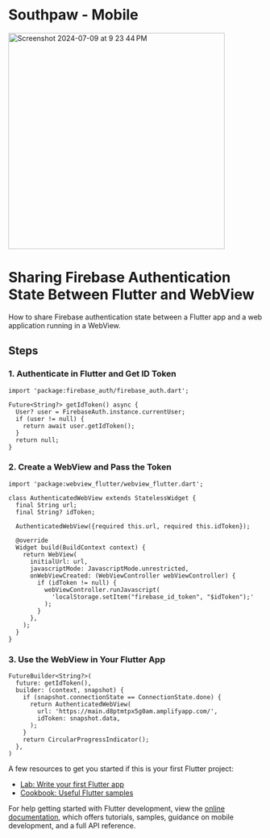 # Southpaw - Mobile 

<img width="429" alt="Screenshot 2024-07-09 at 9 23 44 PM" src="https://github.com/lebe24/southpaw/assets/20610708/a556f89a-4700-4a1d-8ea6-bc385a501009">

# Sharing Firebase Authentication State Between Flutter and WebView

How to share Firebase authentication state between a Flutter app and a web application running in a WebView.

## Steps

### 1. Authenticate in Flutter and Get ID Token

```
import 'package:firebase_auth/firebase_auth.dart';

Future<String?> getIdToken() async {
  User? user = FirebaseAuth.instance.currentUser;
  if (user != null) {
    return await user.getIdToken();
  }
  return null;
}
```

### 2. Create a WebView and Pass the Token
```
import 'package:webview_flutter/webview_flutter.dart';

class AuthenticatedWebView extends StatelessWidget {
  final String url;
  final String? idToken;

  AuthenticatedWebView({required this.url, required this.idToken});

  @override
  Widget build(BuildContext context) {
    return WebView(
      initialUrl: url,
      javascriptMode: JavascriptMode.unrestricted,
      onWebViewCreated: (WebViewController webViewController) {
        if (idToken != null) {
          webViewController.runJavascript(
            'localStorage.setItem("firebase_id_token", "$idToken");'
          );
        }
      },
    );
  }
}
```

### 3. Use the WebView in Your Flutter App
```
FutureBuilder<String?>(
  future: getIdToken(),
  builder: (context, snapshot) {
    if (snapshot.connectionState == ConnectionState.done) {
      return AuthenticatedWebView(
        url: 'https://main.d8ptmtpx5g0am.amplifyapp.com/',
        idToken: snapshot.data,
      );
    }
    return CircularProgressIndicator();
  },
)

```


A few resources to get you started if this is your first Flutter project:

- [Lab: Write your first Flutter app](https://docs.flutter.dev/get-started/codelab)
- [Cookbook: Useful Flutter samples](https://docs.flutter.dev/cookbook)

For help getting started with Flutter development, view the
[online documentation](https://docs.flutter.dev/), which offers tutorials,
samples, guidance on mobile development, and a full API reference.


